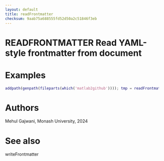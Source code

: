 ```yaml
---
layout: default
title: readFrontmatter
checksum: 9aab75a688555fd52d50a2c51846f3eb
---
```



 
# READFRONTMATTER Read YAML-style frontmatter from document
 
# Examples
```matlab
addpath(genpath(fileparts(which('matlab2github')))); tmp = readFrontmatter(fullfile(fileparts(which('matlab2github')), 'docs', 'm2md.md'));
```
 
# Authors

Mehul Gajwani, Monash University, 2024

 
# See also

writeFrontmatter

